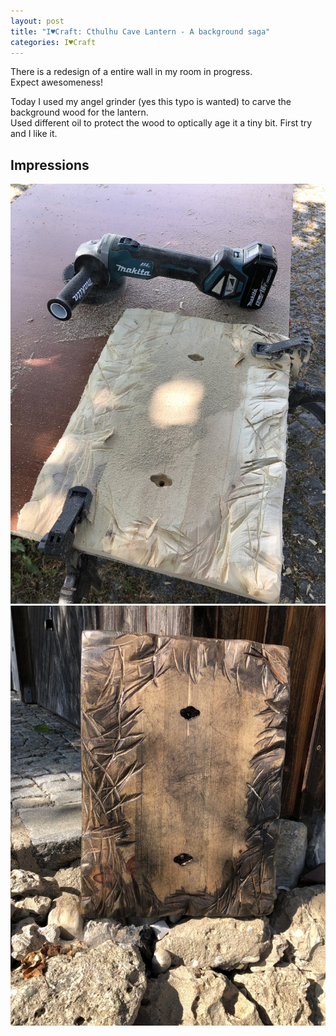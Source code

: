 ```yaml
---
layout: post
title: "I♥Craft: Cthulhu Cave Lantern - A background saga"
categories: I♥Craft
---
```


 There is a redesign of a entire wall in my room in progress.\
 Expect awesomeness!
 
 Today I used my angel grinder (yes this typo is wanted) to carve the background wood for the lantern.\
 Used different oil to protect the wood to optically age it a tiny bit. First try and I like it.


## Impressions


![Octobox - 1](/assets/pix/CC_Lantern_Background_1.JPG)\
![Octobox - 1](/assets/pix/CC_Lantern_Background_2.JPG)
